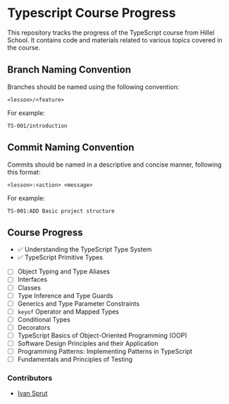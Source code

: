 # Typescript Course Progress

This repository tracks the progress of the TypeScript course from Hillel School. It contains code and materials related to various topics covered in the course.

## Branch Naming Convention

Branches should be named using the following convention:
```
<lesson>/<feature>
```
For example:
```
TS-001/introduction
```
## Commit Naming Convention

Commits should be named in a descriptive and concise manner, following this format:
```
<lesson>:<action> <message>
```
For example:
```
TS-001:ADD Basic project structure
```

## Course Progress

- ✅ Understanding the TypeScript Type System
- ✅ TypeScript Primitive Types
- [ ] Object Typing and Type Aliases
- [ ] Interfaces
- [ ] Classes
- [ ] Type Inference and Type Guards
- [ ] Generics and Type Parameter Constraints
- [ ] `keyof` Operator and Mapped Types
- [ ] Conditional Types
- [ ] Decorators
- [ ] TypeScript Basics of Object-Oriented Programming (OOP)
- [ ] Software Design Principles and their Application
- [ ] Programming Patterns: Implementing Patterns in TypeScript
- [ ] Fundamentals and Principles of Testing

### Contributors

- [Ivan Sprut](https://github.com/isprutfromua)